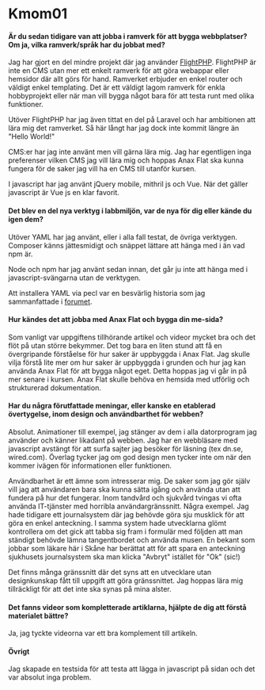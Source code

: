 Kmom01
===============================

#### Är du sedan tidigare van att jobba i ramverk för att bygga webbplatser? Om ja, vilka ramverk/språk har du jobbat med?
Jag har gjort en del mindre projekt där jag använder [FlightPHP](http://flightphp.com/). FlightPHP är inte en CMS utan mer ett enkelt ramverk för att göra webappar eller hemsidor där allt görs för hand. Ramverket erbjuder en enkel router och väldigt enkel templating. Det är ett väldigt lagom ramverk för enkla hobbyprojekt eller när man vill bygga något bara för att testa runt med olika funktioner.

Utöver FlightPHP har jag även tittat en del på Laravel och har ambitionen att lära mig det ramverket. Så här långt har jag dock inte kommit längre än "Hello World!"

CMS:er har jag inte använt men vill gärna lära mig. Jag har egentligen inga preferenser vilken CMS jag vill lära mig och hoppas Anax Flat ska kunna fungera för de saker jag vill ha en CMS till utanför kursen.

I javascript har jag använt jQuery mobile, mithril js och Vue. När det gäller javascript är Vue js en klar favorit.

#### Det blev en del nya verktyg i labbmiljön, var de nya för dig eller kände du igen dem?
Utöver YAML har jag använt, eller i alla fall testat, de övriga verktygen. Composer känns jättesmidigt och snäppet lättare att hänga med i än vad npm är.

Node och npm har jag använt sedan innan, det går ju inte att hänga med i javascript-svängarna utan de verktygen.

Att installera YAML via pecl var en besvärlig historia som jag sammanfattade i [forumet](https://dbwebb.se/forum/viewtopic.php?f=53&t=5856).

#### Hur kändes det att jobba med Anax Flat och bygga din me-sida?
Som vanligt var uppgiftens tillhörande artikel och videor mycket bra och det flöt på utan större bekymmer. Det tog bara en liten stund att få en övergripande förståelse för hur saker är uppbyggda i Anax Flat. Jag skulle vilja förstå lite mer om hur saker är uppbyggda i grunden och hur jag kan använda Anax Flat för att bygga något eget. Detta hoppas jag vi går in på mer senare i kursen. Anax Flat skulle behöva en hemsida med utförlig och strukturerad dokumentation.

#### Har du några förutfattade meningar, eller kanske en etablerad övertygelse, inom design och användbarthet för webben?
Absolut. Animationer till exempel, jag stänger av dem i alla datorprogram jag använder och känner likadant på webben. Jag har en webbläsare med javascript avstängt för att surfa sajter jag besöker för läsning (tex dn.se, wired.com). Överlag tycker jag om god design men tycker inte om när den kommer ivägen för informationen eller funktionen.

Användbarhet är ett ämne som intresserar mig. De saker som jag gör själv vill jag att användaren bara ska kunna sätta igång och använda utan att fundera på hur det fungerar. Inom tandvård och sjukvård tvingas vi ofta använda IT-tjänster med horribla användargränssnitt. Några exempel. Jag hade tidigare ett journalsystem där jag behövde göra sju musklick för att göra en enkel anteckning. I samma system hade utvecklarna glömt kontrollera om det gick att tabba sig fram i formulär med följden att man ständigt behövde lämna tangentbordet och använda musen. En bekant som jobbar som läkare här i Skåne har berättat att för att spara en anteckning sjukhusets journalsystem ska man klicka "Avbryt" istället för "Ok" (sic!)

Det finns många gränssnitt där det syns att en utvecklare utan designkunskap fått till uppgift att göra gränssnittet. Jag hoppas lära mig tillräckligt för att det inte ska synas på mina alster.

#### Det fanns videor som kompletterade artiklarna, hjälpte de dig att förstå materialet bättre?
Ja, jag tyckte videorna var ett bra komplement till artikeln.

#### Övrigt
Jag skapade en testsida för att testa att lägga in javascript på sidan och det var absolut inga problem.
